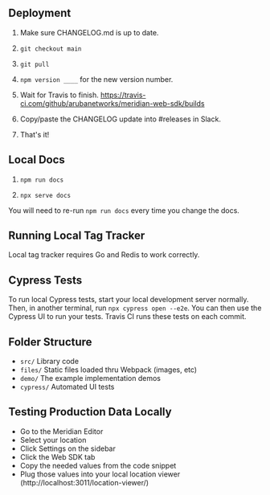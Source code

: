 ## Deployment

1. Make sure CHANGELOG.md is up to date.

2. `git checkout main`

3. `git pull`

4. `npm version ____` for the new version number.

5. Wait for Travis to finish.
   <https://travis-ci.com/github/arubanetworks/meridian-web-sdk/builds>

6. Copy/paste the CHANGELOG update into #releases in Slack.

7. That's it!

## Local Docs

1. `npm run docs`

2. `npx serve docs`

You will need to re-run `npm run docs` every time you change the docs.

## Running Local Tag Tracker

Local tag tracker requires Go and Redis to work correctly.

## Cypress Tests

To run local Cypress tests, start your local development server normally. Then, in another terminal, run `npx cypress open --e2e`. You can then use the Cypress UI to run your tests. Travis CI runs these tests on each commit.

## Folder Structure

- `src/` Library code
- `files/` Static files loaded thru Webpack (images, etc)
- `demo/` The example implementation demos
- `cypress/` Automated UI tests

## Testing Production Data Locally

- Go to the Meridian Editor
- Select your location
- Click Settings on the sidebar
- Click the Web SDK tab
- Copy the needed values from the code snippet
- Plug those values into your local location viewer
  (http://localhost:3011/location-viewer/)
